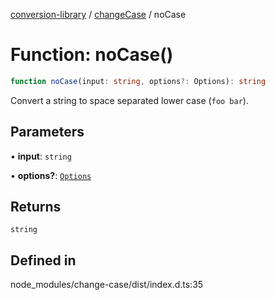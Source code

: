 [conversion-library](../../../globals.md) / [changeCase](../index.md) / noCase

# Function: noCase()

```ts
function noCase(input: string, options?: Options): string
```

Convert a string to space separated lower case (`foo bar`).

## Parameters

• **input**: `string`

• **options?**: [`Options`](../interfaces/Options.md)

## Returns

`string`

## Defined in

node\_modules/change-case/dist/index.d.ts:35
